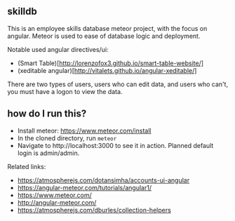 ## skilldb
This is an employee skills database meteor project, with the focus on angular. Meteor is used to ease of database logic and deployment.

Notable used angular directives/ui:
- (Smart Table)[http://lorenzofox3.github.io/smart-table-website/]
- (xeditable angular)[http://vitalets.github.io/angular-xeditable/]

There are two types of users, users who can edit data, and users who can't, you must have a logon to view the data.

## how do I run this?
- Install meteor: https://www.meteor.com/install
- In the cloned directory, run `meteor`
- Navigate to http://localhost:3000 to see it in action. Planned default login is admin/admin.

Related links:
- https://atmospherejs.com/dotansimha/accounts-ui-angular
- https://angular-meteor.com/tutorials/angular1/
- https://www.meteor.com/
- http://angular-meteor.com/
- https://atmospherejs.com/dburles/collection-helpers
